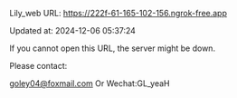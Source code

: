 Lily_web URL: https://222f-61-165-102-156.ngrok-free.app

Updated at: 2024-12-06 05:37:24

If you cannot open this URL, the server might be down.

Please contact: 

goley04@foxmail.com Or Wechat:GL_yeaH